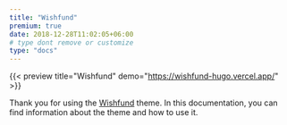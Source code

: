 ```yaml
---
title: "Wishfund"
premium: true
date: 2018-12-28T11:02:05+06:00
# type dont remove or customize
type: "docs"
---
```


{{< preview title="Wishfund" demo="https://wishfund-hugo.vercel.app/" >}}

Thank you for using the [Wishfund](https://gethugothemes.com/products/wishfund/) theme. In this documentation, you can find information about the theme and how to use it.
